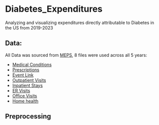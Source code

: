 # Diabetes_Expenditures
Analyzing and visualizing expenditures directly attributable to Diabetes in the US from 2019-2023 

## Data:

All Data was sourced from [MEPS](https://meps.ahrq.gov/data_stats/download_data_files.jsp), 8 files were used across all 5 years:
- [Medical Conditions](https://meps.ahrq.gov/data_stats/download_data_files_results.jsp?cboDataYear=All&cboDataTypeY=1%2CHousehold+Full+Year+File&buttonYearandDataType=Search&cboPufNumber=All&SearchTitle=Medical+Conditions)
- [Prescriptions](https://meps.ahrq.gov/data_stats/download_data_files_results.jsp?cboDataYear=All&cboDataTypeY=2%2CHousehold+Event+File&buttonYearandDataType=Search&cboPufNumber=All&SearchTitle=Prescribed+Medicines)
- [Event Link](https://meps.ahrq.gov/data_stats/download_data_files_results.jsp?cboDataYear=All&cboDataTypeY=2%2CHousehold+Event+File&buttonYearandDataType=Search&cboPufNumber=All&SearchTitle=Appendix+to+MEPS)
- [Outpatient Visits](https://meps.ahrq.gov/data_stats/download_data_files_results.jsp?cboDataYear=All&cboDataTypeY=2%2CHousehold+Event+File&buttonYearandDataType=Search&cboPufNumber=All&SearchTitle=Outpatient+Visits)
- [Inpatient Stays](https://meps.ahrq.gov/data_stats/download_data_files_results.jsp?cboDataYear=All&cboDataTypeY=2%2CHousehold+Event+File&buttonYearandDataType=Search&cboPufNumber=All&SearchTitle=Hospital+Inpatient+Stays)
- [ER Visits](https://meps.ahrq.gov/data_stats/download_data_files_results.jsp?cboDataYear=All&cboDataTypeY=2%2CHousehold+Event+File&buttonYearandDataType=Search&cboPufNumber=All&SearchTitle=Emergency+Room+Visits)
- [Office Visits](https://meps.ahrq.gov/data_stats/download_data_files_results.jsp?cboDataYear=All&cboDataTypeY=2%2CHousehold+Event+File&buttonYearandDataType=Search&cboPufNumber=All&SearchTitle=Office-Based+Medical+Provider+Visits)
- [Home health](https://meps.ahrq.gov/data_stats/download_data_files_results.jsp?cboDataYear=All&cboDataTypeY=2%2CHousehold+Event+File&buttonYearandDataType=Search&cboPufNumber=All&SearchTitle=Home+Health)

## Preprocessing
